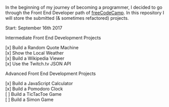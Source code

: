 In the beginning of my journey of becoming a programmer, I decided to go through the Front End Developer path of [freeCodeCamp](www.freecodecamp.org). In this repository I will store the submitted (& sometimes refactored) projects.

Start:  September 16th 2017

Intermediate Front End Development Projects

[x] Build a Random Quote Machine  
[x] Show the Local Weather  
[x] Build a Wikipedia Viewer  
[x] Use the Twitch.tv JSON API

Advanced Front End Development Projects

[x] Build a JavaScript Calculator  
[x] Build a Pomodoro Clock  
[ ] Build a TicTacToe Game  
[ ] Build a Simon Game
